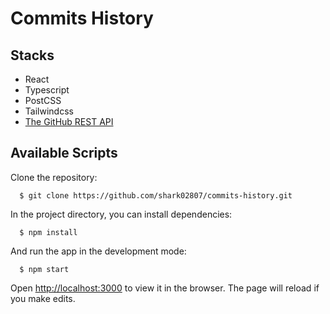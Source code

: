 # Commits History

## Stacks

- React
- Typescript
- PostCSS
- Tailwindcss
- [The GitHub REST API](https://docs.github.com/en/rest)

## Available Scripts

Clone the repository:

```
  $ git clone https://github.com/shark02807/commits-history.git
```

In the project directory, you can install dependencies:

```
  $ npm install
```

And run the app in the development mode:

```
  $ npm start
```

Open [http://localhost:3000](http://localhost:3000) to view it in the browser.
The page will reload if you make edits.
